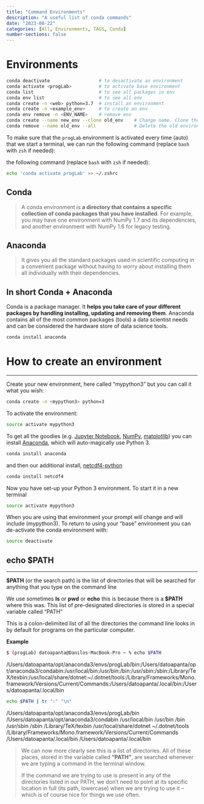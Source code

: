 ```yaml
---
title: "Command Environments"
description: "A useful list of conda commands"
date: "2023-08-22"
categories: [All, Environments, TAGS, Conda]
number-sections: false
---
```




# Environments

```bash
conda deactivate                  # to desactivate an environment
conda activate <progLab>          # to activate base environment
conda list                        # to see all packages in env
conda env list                    # to see all env
conda create -n <web> python=3.7  # install an environment
conda create -n <example_env>     # to create an env
conda env remove -n <ENV_NAME>    # remove env
conda create --name new_env --clone old_env    # Change name. Clone the old environment to a new environment with the name we want
conda remove --name old_env --all              # Delete the old environment
```

To make sure that the `progLab` environment is activated every time (auto) that we start a terminal, we can run the following command (replace `bash` with `zsh` if needed):

the following command (replace `bash` with `zsh` if needed):

```bash
echo 'conda activate progLab' >> ~/.zshrc
```

## Conda

> A conda environment is **a directory that contains a specific collection of conda packages that you have installed**. For example, you may have one environment with NumPy 1.7 and its dependencies, and another environment with NumPy 1.6 for legacy testing.

## Anaconda

> It gives you all the standard packages used in scientific computing in a convenient package without having to worry about installing them all individually with their dependencies.

## In short Conda + Anaconda

Conda is a package manager. It **helps you take care of your different packages by handling installing, updating and removing them**. Anaconda contains all of the most common packages (tools) a data scientist needs and can be considered the hardware store of data science tools.

```bash
conda install anaconda
```

# How to create an environment

------

Create your new environment, here called “mypython3” but you can call it what you wish:

```bash
conda create -n <mypython3> python=3
```

To activate the environment:

```bash
source activate mypython3
```

To get all the goodies (e.g. [Jupyter Notebook](https://jupyter.org/), [NumPy](http://docs.scipy.org/doc/numpy/reference/index.html), [matplotlib](http://matplotlib.org/contents.html)) you can install [Anaconda](https://www.anaconda.com/products/individual), which will auto-magically use Python 3.

```bash
conda install anaconda
```

and then our additional install, [netcdf4-python](http://unidata.github.io/netcdf4-python/)

```bash
conda install netcdf4
```

Now you have set-up your Python 3 environment. To start it in a new terminal

```bash
source activate mypython3
```

When you are using that environment your prompt will change and will include (mypython3). To return to using your “base” environment you can de-activate the conda environment with:

```bash
source deactivate
```

## echo $PATH

------

**$PATH** (or the search path) is the list of directories that will be searched for anything that you type on the command line

We use sometimes **ls** or **pwd** or **echo** this is because there is a **$PATH** where this was. This list of pre-designated directories is stored in a special variable called “PATH”

This is a colon-delimited list of all the directories the command line looks in by default for programs on the particular computer. 

**Example**

```bash
$ (progLab) datoapanta@Danilos-MacBook-Pro ~ % echo $PATH
```

/Users/datoapanta/opt/anaconda3/envs/progLab/bin:/Users/datoapanta/opt/anaconda3/condabin:/usr/local/bin:/usr/bin:/bin:/usr/sbin:/sbin:/Library/TeX/texbin:/usr/local/share/dotnet:~/.dotnet/tools:/Library/Frameworks/Mono.framework/Versions/Current/Commands:/Users/datoapanta/.local/bin:/Users/datoapanta/.local/bin 

```bash
echo $PATH | tr ":" "\n"
```

/Users/datoapanta/opt/anaconda3/envs/progLab/bin
/Users/datoapanta/opt/anaconda3/condabin
/usr/local/bin
/usr/bin
/bin
/usr/sbin
/sbin
/Library/TeX/texbin
/usr/local/share/dotnet
~/.dotnet/tools
/Library/Frameworks/Mono.framework/Versions/Current/Commands
/Users/datoapanta/.local/bin
/Users/datoapanta/.local/bin

> We can now more clearly see this is a list of directories. All of these places, stored in the variable called **“PATH”**, are searched whenever we are typing a command in the terminal window.
> 
>  If the command we are trying to use is present in any of the directories listed in our PATH, we don’t need to point at its specific location in full (its path, lowercase) when we are trying to use it – which is of course nice for things we use often.



